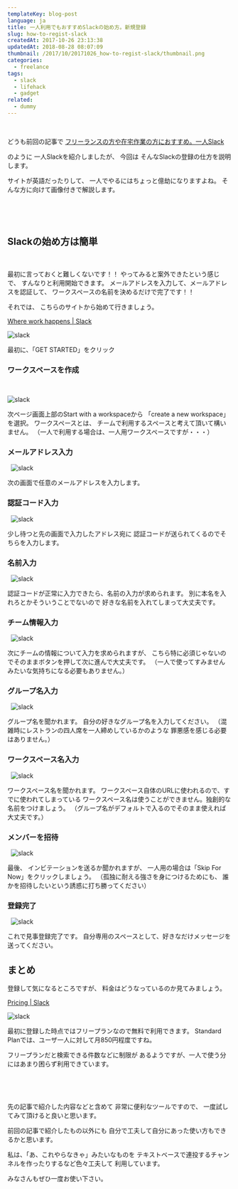 ```yaml
---
templateKey: blog-post
language: ja
title: 一人利用でもおすすめSlackの始め方。新規登録
slug: how-to-regist-slack
createdAt: 2017-10-26 23:13:38
updatedAt: 2018-08-28 08:07:09
thumbnail: /2017/10/20171026_how-to-regist-slack/thumbnail.png
categories:
  - freelance
tags:
  - slack
  - lifehack
  - gadget
related:
  - dummy
---
```


&nbsp;

どうも前回の記事で
<a href="https://ver-1-0.net/2017/10/23/self-slack/">フリーランスの方や在宅作業の方におすすめ。一人Slack</a>

のように
一人Slackを紹介しましたが、
今回は
そんなSlackの登録の仕方を説明します。

サイトが英語だったりして、
一人でやるにはちょっと億劫になりますよね。
そんな方に向けて画像付きで解説します。

&nbsp;
<div class="adsense-double-rect"></div>
&nbsp;
<h2 class="chapter">Slackの始め方は簡単</h2>
&nbsp;

最初に言っておくと難しくないです！！
やってみると案外できたという感じで、
すんなりと利用開始できます。
メールアドレスを入力して、メールアドレスを認証して、
ワークスペースの名前を決めるだけで完了です！！

それでは、
こちらのサイトから始めて行きましょう。

<a href="https://slack.com/" target="_blank">Where work happens | Slack</a>

<img class="post-image" src="https://statics.ver-1-0.xyz/uploads/2017/10/20171026_how-to-regist-slack/image1.png" alt="slack"/>

最初に、「GET STARTED」をクリック

### ワークスペースを作成
&nbsp;

<img class="post-image" src="https://statics.ver-1-0.xyz/uploads/2017/10/20171026_how-to-regist-slack/image2.png" alt="slack"/>

次ページ画面上部のStart with a workspaceから
「create a new workspace」を選択。
ワークスペースとは、
チームで利用するスペースと考えて頂いて構いません。
（一人で利用する場合は、一人用ワークスペースですが・・・）



### メールアドレス入力
&nbsp;
<img class="post-image" src="https://statics.ver-1-0.xyz/uploads/2017/10/20171026_how-to-regist-slack/image3.png" alt="slack"/>

次の画面で任意のメールアドレスを入力します。



### 認証コード入力
&nbsp;
<img class="post-image" src="https://statics.ver-1-0.xyz/uploads/2017/10/20171026_how-to-regist-slack/image4.png" alt="slack"/>

少し待つと先の画面で入力したアドレス宛に
認証コードが送られてくるのでそちらを入力します。

### 名前入力
&nbsp;
<img class="post-image" src="https://statics.ver-1-0.xyz/uploads/2017/10/20171026_how-to-regist-slack/image5.png" alt="slack"/>

認証コードが正常に入力できたら、名前の入力が求められます。
別に本名を入れろとかそういうことでないので
好きな名前を入れてしまって大丈夫です。

### チーム情報入力
&nbsp;
<img class="post-image" src="https://statics.ver-1-0.xyz/uploads/2017/10/20171026_how-to-regist-slack/image6.png" alt="slack"/>

次にチームの情報について入力を求められますが、
こちら特に必須じゃないのでそのままボタンを押して次に進んで大丈夫です。
（一人で使ってすみませんみたいな気持ちになる必要もありません。）

### グループ名入力
&nbsp;
<img class="post-image" src="https://statics.ver-1-0.xyz/uploads/2017/10/20171026_how-to-regist-slack/image7.png" alt="slack"/>

グループ名を聞かれます。
自分の好きなグループ名を入力してください。
（混雑時にレストランの四人席を一人締めしているかのような
罪悪感を感じる必要はありません。）


### ワークスペース名入力
&nbsp;
<img class="post-image" src="https://statics.ver-1-0.xyz/uploads/2017/10/20171026_how-to-regist-slack/image8.png" alt="slack"/>

ワークスペース名を聞かれます。
ワークスペース自体のURLに使われるので、すでに使われてしまっている
ワークスペース名は使うことができません。独創的な名前をつけましょう。
（グループ名がデフォルトで入るのでそのまま使えれば大丈夫です。）

### メンバーを招待
&nbsp;
<img class="post-image" src="https://statics.ver-1-0.xyz/uploads/2017/10/20171026_how-to-regist-slack/image9.png" alt="slack"/>

最後、
インビテーションを送るか聞かれますが、
一人用の場合は「Skip For Now」をクリックしましょう。
（孤独に耐える強さを身につけるためにも、
誰かを招待したいという誘惑に打ち勝ってください）

### 登録完了
&nbsp;
<img class="post-image" src="https://statics.ver-1-0.xyz/uploads/2017/10/20171026_how-to-regist-slack/image10.png" alt="slack"/>

これで見事登録完了です。
自分専用のスペースとして、好きなだけメッセージを送ってください。

<h2 class="chapter">まとめ</h2>

登録して気になるところですが、
料金はどうなっているのか見てみましょう。

<a href="https://slack.com/pricing" target="_blank">Pricing | Slack</a>

<img class="post-image" src="https://statics.ver-1-0.xyz/uploads/2017/10/20171026_how-to-regist-slack/image11.png" alt="slack"/>

最初に登録した時点ではフリープランなので無料で利用できます。
Standard Planでは、ユーザ一人に対して月850円程度ですね。

フリープランだと検索できる件数などに制限が
あるようですが、一人で使う分にはあまり困らず利用できています。

&nbsp;

&nbsp;

先の記事で紹介した内容などと含めて
非常に便利なツールですので、
一度試してみて頂けると良いと思います。

前回の記事で紹介したもの以外にも
自分で工夫して自分にあった使い方もできるかと思います。

私は、「あ、これやらなきゃ」みたいなものを
テキストベースで連投するチャンネルを作ったりするなど色々工夫して
利用しています。

みなさんもぜひ一度お使い下さい。

&nbsp;

<div class="adsense-double-rect"></div>
